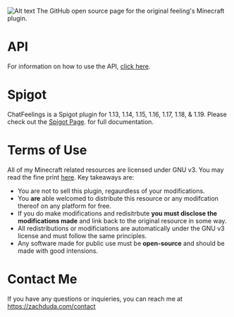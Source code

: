 ![Alt text](Images/chatfeelingsbanner.png?raw=true "ChatFeelings Banner")
The GitHub open source page for the original feeling's Minecraft plugin.

# API
For information on how to use the API, [click here](https://www.spigotmc.org/wiki/chatfeelings-api/).

# Spigot
ChatFeelings is a Spigot plugin for 1.13, 1.14, 1.15, 1.16, 1.17, 1.18, & 1.19. Please check out the [Spigot Page](https://www.spigotmc.org/resources/chatfeelings.12987/). for full documentation.

# Terms of Use
All of my Minecraft related resources are licensed under GNU v3. You may read the fine print [here](https://github.com/zachduda/ChatFeelings/blob/master/LICENSE). Key takeaways are:
- You are not to sell this plugin, regaurdless of your modifications.
- You **are** able welcomed to distribute this resource or any modifcation thereof on any platform for free.
- If you do make modifications and redisitrbute **you must disclose the modifications made** and link back to the original resource in some way.
- All redistributions or modificiations are automatically under the GNU v3 license and must follow the same principles.
- Any software made for public use must be **open-source** and should be made with good intensions.

# Contact Me
If you have any questions or inquieries, you can reach me at https://zachduda.com/contact
